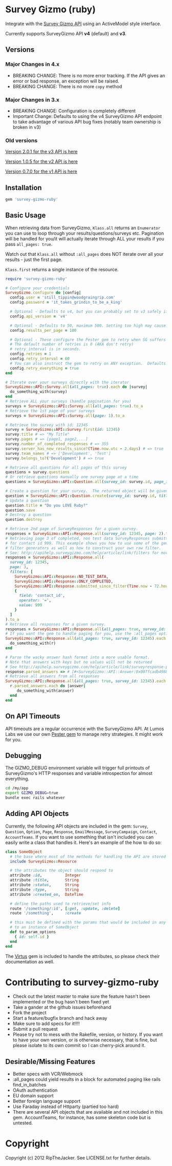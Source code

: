 # Survey Gizmo (ruby)

Integrate with the [Survey Gizmo API](http://apisurveygizmo.helpgizmo.com/help) using an ActiveModel style interface.

Currently supports SurveyGizmo API **v4** (default) and **v3**.

## Versions

### Major Changes in 4.x

* BREAKING CHANGE: There is no more error tracking.  If the API gives an error or bad response, an exception will be raised.
* BREAKING CHANGE: There is no more ```copy``` method

### Major Changes in 3.x

* BREAKING CHANGE: Configuration is completely different
* Important Change: Defaults to using the v4 SurveyGizmo API endpoint to take advantage of various API bug fixes (notably team ownership is broken in v3)

### Old versions

[Version 2.0.1 for the v3 API is here](https://github.com/RipTheJacker/survey-gizmo-ruby/releases/tag/v2.0.1)

[Version 1.0.5 for the v2 API is here](https://github.com/RipTheJacker/survey-gizmo-ruby/releases/tag/v1.0.5)

[Version 0.7.0 for the v1 API is here](https://github.com/RipTheJacker/survey-gizmo-ruby/releases/tag/v0.7.0)

## Installation

```ruby
gem 'survey-gizmo-ruby'
```

## Basic Usage

When retrieving data from SurveyGizmo, `Klass.all` returns an `Enumerator` you can use to loop through your results/questions/surveys etc.  Pagination will be handled for you/it will actually iterate through ALL your results if you pass `all_pages: true`.

Watch out that `Klass.all` without `:all_pages` does NOT iterate over all your results - just the first page.

`Klass.first` returns a single instance of the resource.

```ruby
require 'survey-gizmo-ruby'

# Configure your credentials
SurveyGizmo.configure do |config|
  config.user = 'still_tippin@woodgraingrip.com'
  config.password = 'it_takes_grindin_to_be_a_king'

  # Optional - Defaults to v4, but you can probably set to v3 safely if you suspect a bug in v4
  config.api_version = 'v4'

  # Optional - Defaults to 50, maximum 500. Setting too high may cause SurveyGizmo to start throwing timeouts.
  config.results_per_page = 100

  # Optional - These configure the Pester gem to retry when SG suffers a timeout or the rate limit is exceeded.
  # The default number of retries is 0 (AKA don't retry)
  # retry_interval is in seconds.
  config.retries = 1
  config.retry_interval = 60
  # You can also instruct the gem to retry on ANY exception.  Defaults to false.  Use with caution.
  config.retry_everything = true
end

# Iterate over your surveys directly with the iterator
SurveyGizmo::API::Survey.all(all_pages: true).each do |survey|
  do_something_with(survey)
end
# Retrieve ALL your surveys (handle pagination for you)
surveys = SurveyGizmo::API::Survey.all(all_pages: true).to_a
# Retrieve the 1st page of your surveys
surveys = SurveyGizmo::API::Survey.all(page: 1).to_a

# Retrieve the survey with id: 12345
survey = SurveyGizmo::API::Survey.first(id: 12345)
survey.title # => "My Title"
survey.pages # => [page1, page2,...]
survey.number_of_completed_responses # => 355
survey.server_has_new_results_since?(Time.now.utc - 2.days) # => true
survey.team_names # => ['Development', 'Test']
survey.belongs_to?('Development') # => true

# Retrieve all questions for all pages of this survey
questions = survey.questions
# Or retrieve questions manually one survey page at a time
questions = SurveyGizmo::API::Question.all(survey_id: survey.id, page_id: 1)

# Create a question for your survey.  The returned object will be given an :id parameter by SG.
question = SurveyGizmo::API::Question.create(survey_id: survey.id, title: 'Do you like ruby?', type: 'checkbox')
# Update a question
question.title = "Do you LOVE Ruby?"
question.save
# Destroy a question
question.destroy

# Retrieve 2nd page of SurveyResponses for a given survey.
responses = SurveyGizmo::API::Response.all(survey_id: 12345, page: 2).to_a
# Retrieving page 3 of completed, non test data SurveyResponses submitted within the past 3 days
# for contact id 999. This example shows you how to use some of the gem's built in filters and
# filter generators as well as how to construct your own raw filter.
# See: http://apihelp.surveygizmo.com/help/article/link/filters for more info on filters
responses = SurveyGizmo::API::Response.all(
  survey_id: 12345,
  page: 3,
  filters: [
    SurveyGizmo::API::Response::NO_TEST_DATA,
    SurveyGizmo::API::Response::ONLY_COMPLETED,
    SurveyGizmo::API::Response.submitted_since_filter(Time.now - 72.hours),
    {
      field: 'contact_id',
      operator: '=',
      value: 999
    }
  ]
).to_a
# Retrieve all responses for a given survey.
responses = SurveyGizmo::API::Response.all(all_pages: true, survey_id: 12345).to_a
# If you want the gem to handle paging for you, use the :all_pages option and process your pages in a block
SurveyGizmo::API::Response.all(all_pages: true, survey_id: 12345).each do |response|
  do_something_with(r)
end

# Parse the wacky answer hash format into a more usable format.
# Note that answers with keys but no values will not be returned
# See http://apihelp.surveygizmo.com/help/article/link/surveyresponse-per-question for more info on answers
response.parsed_answers => # [#<SurveyGizmo::API::Answer:0x007fcadb4988f8 @survey_id=12345, @question_id=1, @answer_text='text'>]
# Retrieve all answers from all responses
SurveyGizmo::API::Response.all(all_pages: true, survey_id: 12345).each do |response|
  r.parsed_answers.each do |answer|
     do_something_with(answer)
  end
end
```

## On API Timeouts

API timeouts are a regular occurrence with the SurveyGizmo API.  At Lumos Labs we use our own [Pester gem](https://github.com/lumoslabs/pester) to manage retry strategies.  It might work for you.

## Debugging

The GIZMO_DEBUG environment variable will trigger full printouts of SurveyGizmo's HTTP responses and variable introspection for almost everything.

```bash
cd /my/app
export GIZMO_DEBUG=true
bundle exec rails whatever
```

## Adding API Objects

Currently, the following API objects are included in the gem: `Survey`, `Question`, `Option`, `Page`, `Response`, `EmailMessage`, `SurveyCampaign`, `Contact`, `AccountTeams`. If you want to use something that isn't included you can easily write a class that handles it. Here's an example of the how to do so:

```ruby
class SomeObject
  # the base where most of the methods for handling the API are stored
  include SurveyGizmo::Resource

  # the attributes the object should respond to
  attribute :id,          Integer
  attribute :title,       String
  attribute :status,      String
  attribute :type,        String
  attribute :created_on,  DateTime

  # define the paths used to retrieve/set info
  route '/something/:id', [:get, :update, :delete]
  route '/something',     :create

  # this must be defined with the params that would be included in any route related
  # to an instance of SomeObject
  def to_param_options
    { id: self.id }
  end
end
```

The [Virtus](https://github.com/solnic/virtus) gem is included to handle the attributes, so please check their documentation as well.

# Contributing to survey-gizmo-ruby

* Check out the latest master to make sure the feature hasn't been implemented or the bug hasn't been fixed yet
* Take a gander at the github issues beforehand
* Fork the project
* Start a feature/bugfix branch and hack away
* Make sure to add specs for it!!!!
* Submit a pull request
* Please try not to mess with the Rakefile, version, or history. If you want to have your own version, or is otherwise necessary, that is fine, but please isolate to its own commit so I can cherry-pick around it.

## Desirable/Missing Features

* Better specs with VCR/Webmock
* :all_pages could yield results in a block for automated paging like rails find_in_batches
* OAuth authentication
* EU domain support
* Better foreign language support
* Use Faraday instead of Httparty (partied too hard)
* There are several API objects that are available and not included in this gem.  AccountTeams, for instance, has some skeleton code but is untested.

# Copyright

Copyright (c) 2012 RipTheJacker. See LICENSE.txt for
further details.

